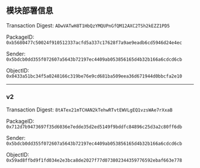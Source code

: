 ## 模块部署信息

Transaction Digest: `ADwVATwH8T1HbQzYMQUPnGfQM12AXC2TSh2kEZZ1PD5`

PackageID: `0xb5680477c50024f910512337acfd5a337c17628f7a9ae9eadb6cd5946d24e4ec`

Sender: `0x5bdcb0dd355f072607a5643b72197ec4409ab053856165d4b32b166a6cdcd6cb`

ObjectID: `0x0433a51bc34f5a0248166c319be76e9cd681ba509eea36d671944d0bbcfa2e10`

---

### v2

Transaction Digest: `8tATex21mTCHAN2kTehwRTvtEWVLgEQ1vzsWAe7rXxaB`

PackageID: `0x712d7b9473697f35d6036e7edde35d2ed5149f9bddfc84896c25d3a2c80ff6db`

Sender: `0x5bdcb0dd355f072607a5643b72197ec4409ab053856165d4b32b166a6cdcd6cb`

ObjectID: `0x59ad8ffbd9f1fd034e2e3bca8de2027f77d073802344359776592ebaf663e778`



